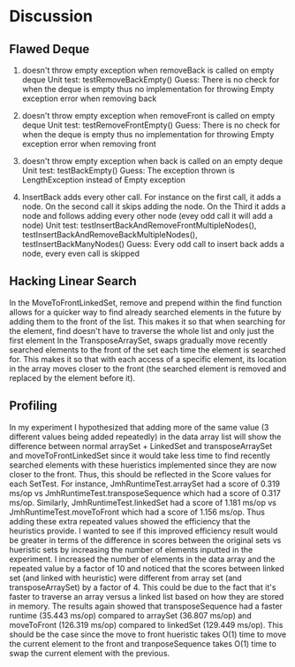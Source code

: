 # Discussion

## Flawed Deque
1. doesn't throw empty exception when removeBack is called on empty deque
   Unit test: testRemoveBackEmpty()
   Guess: There is no check for when the deque is empty thus no implementation for throwing Empty exception error when removing back

2. doesn't throw empty exception when removeFront is called on empty deque
   Unit test: testRemoveFrontEmpty()
   Guess: There is no check for when the deque is empty thus no implementation for throwing Empty exception error when removing front

3. doesn't throw empty exception when back is called on an empty deque
   Unit test: testBackEmpty()
   Guess: The exception thrown is LengthException instead of Empty exception

4. InsertBack adds every other call. For instance on the first call, it adds a node. On the second call it skips adding the node. On the Third it adds a node and follows adding every other node (evey odd call it will add a node)
   Unit test: testInsertBackAndRemoveFrontMultipleNodes(), testInsertBackAndRemoveBackMultipleNodes(), testInsertBackManyNodes()
   Guess: Every odd call to insert back adds a node, every even call is skipped


## Hacking Linear Search
 In the MoveToFrontLinkedSet, remove and prepend within the find function allows for a quicker way to find already searched elements in the future by adding them to the front of the list.
   This makes it so that when searching for the element, find doesn't have to traverse the whole list and only just the first element
 In the TransposeArraySet, swaps gradually move recently searched elements to the front of the set each time the element is searched for. 
   This makes it so that with each access of a specific element, its location in the array moves closer to the front (the searched element is removed and replaced by the element before it).


## Profiling
In my experiment I hypothesized that adding more of the same value (3 different values being added repeatedly) in the data array list will show the difference between normal arraySet + LinkedSet and transposeArraySet and moveToFrontLinkedSet since it would take less time
to find recently searched elements with these hueristics implemented since they are now closer to the front. Thus, this should be reflected in the Score values for each SetTest. For instance, JmhRuntimeTest.arraySet had a score of
0.319 ms/op vs JmhRuntimeTest.transposeSequence which had a score of 0.317 ms/op. Similarly, JmhRuntimeTest.linkedSet had a score of 1.181 ms/op vs JmhRuntimeTest.moveToFront which had a score of 1.156 ms/op. Thus adding these extra 
repeated values showed the efficiency that the heuristics provide. I wanted to see if this improved efficiency result would be greater in terms of the difference in scores between the original sets vs hueristic sets by
increasing the number of elements inputted in the experiment. I increased the number of elements in the data array and the repeated value by a factor of 10 and noticed that the scores between linked set (and linked with heuristic) were 
different from array set (and transposeArraySet) by a factor of 4. This could be due to the fact that it's faster to traverse an array versus a linked list based on how they are stored in memory. The results again showed that transposeSequence
had a faster runtime (35.443 ms/op) compared to arraySet (36.807 ms/op) and moveToFront (126.319 ms/op) compared to linkedSet (129.449 ms/op). This should be the case since
the move to front hueristic takes O(1) time to move the current element to the front and tranposeSequence takes O(1) time to swap the current element with the previous.

